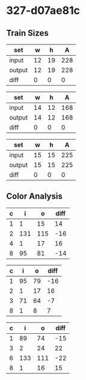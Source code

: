 # 327-d07ae81c
## Train Sizes

|set|w|h|A|
|---|---|---|---|
|input|12|19|228|
|output|12|19|228|
|diff|0|0|0|


|set|w|h|A|
|---|---|---|---|
|input|14|12|168|
|output|14|12|168|
|diff|0|0|0|


|set|w|h|A|
|---|---|---|---|
|input|15|15|225|
|output|15|15|225|
|diff|0|0|0|


## Color Analysis

|c|i|o|diff|
|---|---|---|---|
|1|1|15|14|
|2|131|115|-16|
|4|1|17|16|
|8|95|81|-14|


|c|i|o|diff|
|---|---|---|---|
|1|95|79|-16|
|2|1|17|16|
|3|71|64|-7|
|8|1|8|7|


|c|i|o|diff|
|---|---|---|---|
|1|89|74|-15|
|3|2|24|22|
|6|133|111|-22|
|8|1|16|15|


